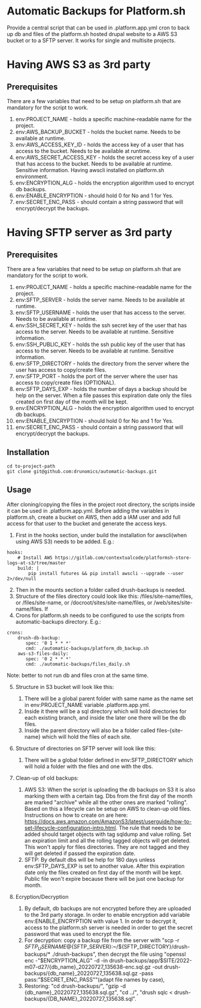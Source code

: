 # Automatic Backups for Platform.sh

Provide a central script that can be used in .platform.app.yml cron to back up db and files of the platform.sh hosted
drupal website to a AWS S3 bucket or to a SFTP server. It works for single and multisite projects.

# Having AWS S3 as 3rd party

## Prerequisites

There are a few variables that need to be setup on platform.sh that are mandatory for the script to work.
1. env:PROJECT_NAME - holds a specific machine-readable name for the project.
2. env:AWS_BACKUP_BUCKET - holds the bucket name. Needs to be available at runtime.
3. env:AWS_ACCESS_KEY_ID - holds the access key of a user that has access to the bucket. Needs to be available at runtime.
4. env:AWS_SECRET_ACCESS_KEY - holds the secret access key of a user that has access to the bucket. Needs to be available at runtime. Sensitive information.
Having awscli installed on platform.sh environment.
5. env:ENCRYPTION_ALG - holds the encryption algorithm used to encrypt db backups.
6. env:ENABLE_ENCRYPTION - should hold 0 for No and 1 for Yes.
7. env:SECRET_ENC_PASS - should contain a string password that will encrypt/decrypt the backups.

# Having SFTP server as 3rd party

## Prerequisites
There are a few variables that need to be setup on platform.sh that are mandatory for the script to work.
1. env:PROJECT_NAME - holds a specific machine-readable name for the project.
2. env:SFTP_SERVER - holds the server name. Needs to be available at runtime.
3. env:SFTP_USERNAME - holds the user that has access to the server. Needs to be available at runtime.
4. env:SSH_SECRET_KEY - holds the ssh secret key of the user that has access to the server. Needs to be available at runtime. Sensitive information.
5. env:SSH_PUBLIC_KEY - holds the ssh public key of the user that has access to the server. Needs to be available at runtime. Sensitive information.
6. env:SFTP_DIRECTORY - holds the directory from the server where the user has access to copy/create files.
7. env:SFTP_PORT - holds the port of the server where the user has access to copy/create files (OPTIONAL).
8. env:SFTP_DAYS_EXP - holds the number of days a backup should be help on the server. When a file passes this
   expiration date only the files created on first day of the month will be kept.
9. env:ENCRYPTION_ALG - holds the encryption algorithm used to encrypt db backups.
10. env:ENABLE_ENCRYPTION - should hold 0 for No and 1 for Yes.
11. env:SECRET_ENC_PASS - should contain a string password that will encrypt/decrypt the backups.


## Installation
```
cd to-project-path
git clone git@github.com:drunomics/automatic-backups.git
```

## Usage

After cloning/copying the files in the project root directory, the scripts inside it can be used in .platform.app.yml.
Before adding the variables in platform.sh, create a bucket on AWS, then add a IAM user and add full access for that user to the bucket and generate the access keys.
1. First in the hooks section, under build the installation for awscli(when using AWS S3) needs to be added.
   E.g.:
```
hooks:
    # Install AWS https://gitlab.com/contextualcode/platformsh-store-logs-at-s3/tree/master
    build: |
        pip install futures && pip install awscli --upgrade --user 2>/dev/null
```
2. Then in the mounts section a folder called drush-backups is needed.
3. Structure of the files directory could look like this: /files/site-name/files, or /files/site-name, or /docroot/sites/site-name/files, or /web/sites/site-name/files. If
4. Crons for platform.sh needs to be configured to use the scripts from automatic-backups directory. E.g.:
```
crons:
    drush-db-backup:
       spec: '0 1 * * *'
       cmd: ./automatic-backups/platform_db_backup.sh
    aws-s3-files-daily:
       spec: '0 2 * * *'
       cmd: ./automatic-backups/files_daily.sh
```
Note: better to not run db and files cron at the same time.

5. Structure in S3 bucket will look like this:
   1. There will be a global parent folder with same name as the name set in env:PROJECT_NAME variable .platform.app.yml.
   2. Inside it there will be a sql directory which will hold directories for each existing branch, and inside the later one there will be the db files.
   3. Inside the parent directory will also be a folder called files-{site-name} which will hold the files of each site.

6. Structure of directories on SFTP server will look like this:
   1. There will be a global folder defined in env:SFTP_DIRECTORY which will hold a folder with the files and one with the dbs.

7. Clean-up of old backups:
   1. AWS S3: When the script is uploading the db backups on S3 it is also marking them with a certain tag. Dbs from the first day of the month are marked "archive"
      while all the other ones are marked "rolling". Based on this a lifecycle can be setup on AWS to clean-up old files.
      Instructions on how to create on are here: https://docs.aws.amazon.com/AmazonS3/latest/userguide/how-to-set-lifecycle-configuration-intro.html.
      The rule that needs to be added should target objects with tag sqldump and value rolling. Set an expiration limit and all the rolling tagged objects will get deleted.
      This won't apply for files directories. They are not tagged and they will get deleted if passed the expiration date.
   2. SFTP: By default dbs will be help for 180 days unless env:SFTP_DAYS_EXP is set to another value. After this expiration date only the files created on first day of the month will be kept.
      Public file won't expire because there will be just one backup for month.
8. Ecryption/Decryption
   1. By default, db backups are not encrypted before they are uploaded to the 3rd party storage. In order to enable encryption add variable env:ENABLE_ENCRYPTION with value 1.
      In order to decrypt it, access to the platform.sh server is needed in order to get the secret password that was used to encrypt the file.
   2. For decryption: copy a backup file from the server with "scp -r ${SFTP_USERNAME}@${SFTP_SERVER}:~/${SFTP_DIRECTORY}/drush-backups/* ./drush-backups",
      then decrypt the file using "openssl enc -"$ENCRYPTION_ALG" -d -in drush-backups/app/$SITE/2022-m07-d27/{db_name}_20220727_135638-enc.sql.gz -out drush-backups/{db_name}_20220727_135638.sql.gz -pass pass:"$SECRET_ENC_PASS""(adapt file names by case),
   3. Restoring: "cd drush-backups/", "gzip -d {db_name}_20220727_135638.sql.gz", "cd ../", "drush sqlc < drush-backups/{DB_NAME}_20220727_135638.sql".
